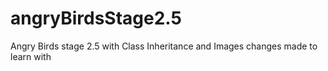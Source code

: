 # angryBirdsStage2.5
Angry Birds stage 2.5 with Class Inheritance and Images
changes made to learn with